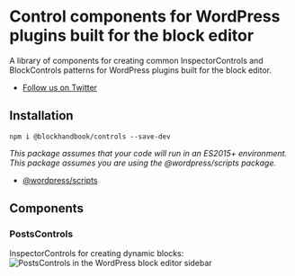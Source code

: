 # Control components for WordPress plugins built for the block editor

A library of components for creating common InspectorControls and BlockControls patterns for WordPress plugins built for the block editor.

* [Follow us on Twitter](https://twitter.com/blockhandbook)

## Installation

```
npm i @blockhandbook/controls --save-dev
```

_This package assumes that your code will run in an ES2015+ environment._  
_This package assumes you are using the @wordpress/scripts package._

* [@wordpress/scripts](https://www.npmjs.com/package/@wordpress/scripts)

## Components

### PostsControls

InspectorControls for creating dynamic blocks:  
![PostsControls in the WordPress block editor sidebar](https://blockhandbook.com/wp-content/uploads/2020/05/PostsControls-Screenshot-1.png)
